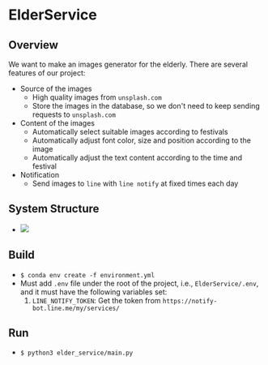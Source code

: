 # ElderService
## Overview
We want to make an images generator for the elderly. There are several features of our project:
* Source of the images
  * High quality images from `unsplash.com `
  * Store the images in the database, so we don't need to keep sending requests to `unsplash.com`
* Content of the images
  * Automatically select suitable images according to festivals
  * Automatically adjust font color, size and position according to the image
  * Automatically adjust the text content according to the time and festival
* Notification
  * Send images to `line` with `line notify` at fixed times each day

## System Structure
* ![](https://i.imgur.com/3bzkkyp.jpg)

## Build
* `$ conda env create -f environment.yml`
* Must add `.env` file under the root of the project, i.e.,  `ElderService/.env`, and it must have the following variables set: 
  1. `LINE_NOTIFY_TOKEN`: Get the token from `https://notify-bot.line.me/my/services/`

## Run
* `$ python3 elder_service/main.py`